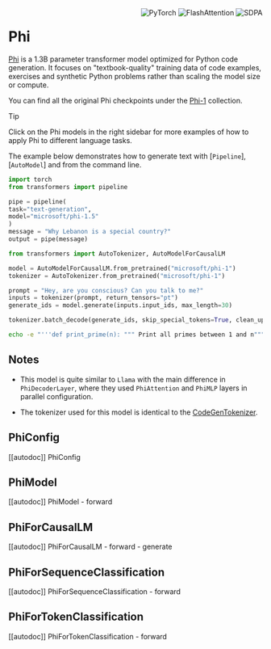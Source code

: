 <!--Copyright 2023 The HuggingFace Team. All rights reserved.

Licensed under the Apache License, Version 2.0 (the "License"); you may not use this file except in compliance with
the License. You may obtain a copy of the License at

http://www.apache.org/licenses/LICENSE-2.0

Unless required by applicable law or agreed to in writing, software distributed under the License is distributed on
an "AS IS" BASIS, WITHOUT WARRANTIES OR CONDITIONS OF ANY KIND, either express or implied. See the License for the
specific language governing permissions and limitations under the License.

⚠️ Note that this file is in Markdown but contain specific syntax for our doc-builder (similar to MDX) that may not be
rendered properly in your Markdown viewer.

-->
<div style="float: right;">
    <div class="flex flex-wrap space-x-1">
        <img alt="PyTorch" src="https://img.shields.io/badge/PyTorch-DE3412?style=flat&logo=pytorch&logoColor=white">
        <img alt="FlashAttention" src="https://img.shields.io/badge/%E2%9A%A1%EF%B8%8E%20FlashAttention-eae0c8?style=flat">
        <img alt="SDPA" src="https://img.shields.io/badge/SDPA-DE3412?style=flat&logo=pytorch&logoColor=white">
    </div>
</div>

# Phi

[Phi](https://huggingface.co/papers/2306.11644) is a 1.3B parameter transformer model optimized for Python code generation. It focuses on "textbook-quality" training data of code examples, exercises and synthetic Python problems rather than scaling the model size or compute.

You can find all the original Phi checkpoints under the [Phi-1](https://huggingface.co/collections/microsoft/phi-1-6626e29134744e94e222d572) collection.

> [!TIP]
> Click on the Phi models in the right sidebar for more examples of how to apply Phi to different language tasks.

The example below demonstrates how to generate text with [`Pipeline`], [`AutoModel`] and from the command line.

<hfoptions id="usage">
<hfoption id="Pipeline">

```py
import torch
from transformers import pipeline

pipe = pipeline(
task="text-generation",
model="microsoft/phi-1.5"
)
message = "Why Lebanon is a special country?"
output = pipe(message)

```

</hfoption>

<hfoption id="AutoModel">

```py
from transformers import AutoTokenizer, AutoModelForCausalLM

model = AutoModelForCausalLM.from_pretrained("microsoft/phi-1")
tokenizer = AutoTokenizer.from_pretrained("microsoft/phi-1")

prompt = "Hey, are you conscious? Can you talk to me?"
inputs = tokenizer(prompt, return_tensors="pt")
generate_ids = model.generate(inputs.input_ids, max_length=30)

tokenizer.batch_decode(generate_ids, skip_special_tokens=True, clean_up_tokenization_spaces=False)[0]
```

</hfoption>
<hfoption id="transformers-cli">

```bash
echo -e "'''def print_prime(n): """ Print all primes between 1 and n"""'''" | transformers-cli run --task text-classification --model microsoft/phi-1.5 --device 0
```

</hfoption>
</hfoptions>

## Notes

- This model is quite similar to `Llama` with the main difference in `PhiDecoderLayer`, where they used `PhiAttention` and `PhiMLP` layers in parallel configuration.

- The tokenizer used for this model is identical to the [CodeGenTokenizer](https://huggingface.co/docs/transformers/v4.51.3/en/model_doc/codegen#transformers.CodeGenTokenizer).

 ## PhiConfig
[[autodoc]] PhiConfig

## PhiModel

[[autodoc]] PhiModel - forward

## PhiForCausalLM

[[autodoc]] PhiForCausalLM - forward - generate

## PhiForSequenceClassification

[[autodoc]] PhiForSequenceClassification - forward

## PhiForTokenClassification

[[autodoc]] PhiForTokenClassification - forward
